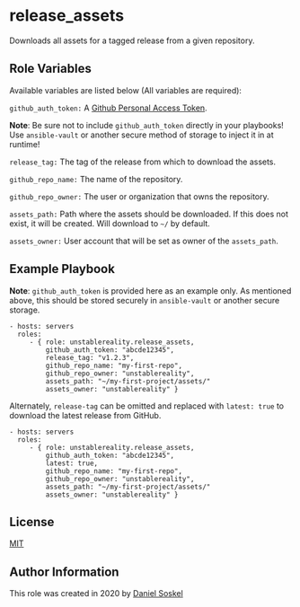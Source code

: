 release_assets
=========

Downloads all assets for a tagged release from a given repository.


Role Variables
--------------

Available variables are listed below (All variables are required):

`github_auth_token:` A [Github Personal Access Token](https://docs.github.com/en/github/authenticating-to-github/creating-a-personal-access-token).

**Note**: Be sure not to include `github_auth_token` directly in your playbooks!  Use `ansible-vault` or another secure method of storage to inject it in at runtime!

`release_tag:` The tag of the release from which to download the assets.

`github_repo_name:` The name of the repository.

`github_repo_owner:` The user or organization that owns the repository.

`assets_path:` Path where the assets should be downloaded. If this does not exist, it will be created. Will download to `~/` by default.

`assets_owner:` User account that will be set as owner of the `assets_path`.

Example Playbook
----------------

**Note**: `github_auth_token` is provided here as an example only. As mentioned above, this should be stored securely in `ansible-vault` or another secure storage.

    - hosts: servers
      roles:
         - { role: unstablereality.release_assets,
             github_auth_token: "abcde12345",
             release_tag: "v1.2.3",
             github_repo_name: "my-first-repo",
             github_repo_owner: "unstablereality",
             assets_path: "~/my-first-project/assets/"
             assets_owner: "unstablereality" }

Alternately, `release-tag` can be omitted and replaced with `latest: true` to download the latest release from GitHub.

    - hosts: servers
      roles:
         - { role: unstablereality.release_assets,
             github_auth_token: "abcde12345",
             latest: true,
             github_repo_name: "my-first-repo",
             github_repo_owner: "unstablereality",
             assets_path: "~/my-first-project/assets/"
             assets_owner: "unstablereality" }

License
-------

[MIT](https://github.com/unstablereality/ansible-role-release-assets/blob/master/LICENSE)

Author Information
------------------

This role was created in 2020 by [Daniel Soskel](https://danielsoskel.dev)
